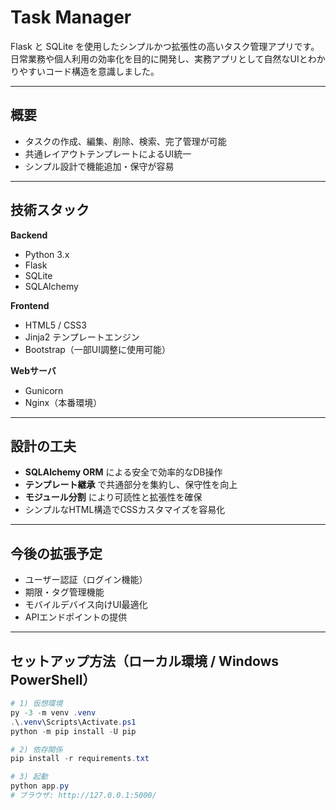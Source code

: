 # Task Manager

Flask と SQLite を使用したシンプルかつ拡張性の高いタスク管理アプリです。  
日常業務や個人利用の効率化を目的に開発し、実務アプリとして自然なUIとわかりやすいコード構造を意識しました。

---

## 概要
- タスクの作成、編集、削除、検索、完了管理が可能
- 共通レイアウトテンプレートによるUI統一
- シンプル設計で機能追加・保守が容易

---

## 技術スタック
**Backend**
- Python 3.x
- Flask
- SQLite
- SQLAlchemy

**Frontend**
- HTML5 / CSS3
- Jinja2 テンプレートエンジン
- Bootstrap（一部UI調整に使用可能）

**Webサーバ**
- Gunicorn
- Nginx（本番環境）

---

## 設計の工夫
- **SQLAlchemy ORM** による安全で効率的なDB操作
- **テンプレート継承** で共通部分を集約し、保守性を向上
- **モジュール分割** により可読性と拡張性を確保
- シンプルなHTML構造でCSSカスタマイズを容易化

---

## 今後の拡張予定
- ユーザー認証（ログイン機能）
- 期限・タグ管理機能
- モバイルデバイス向けUI最適化
- APIエンドポイントの提供

---

## セットアップ方法（ローカル環境 / Windows PowerShell）

```powershell
# 1) 仮想環境
py -3 -m venv .venv
.\.venv\Scripts\Activate.ps1
python -m pip install -U pip

# 2) 依存関係
pip install -r requirements.txt

# 3) 起動
python app.py
# ブラウザ: http://127.0.0.1:5000/
